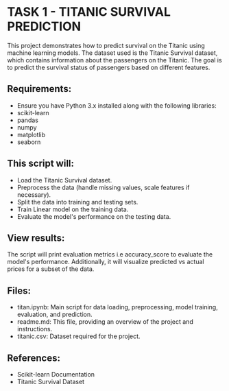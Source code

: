
# TASK 1 - TITANIC SURVIVAL PREDICTION  

This project demonstrates how to predict survival on the Titanic using machine learning models. The dataset used is the Titanic Survival dataset, which contains information about the passengers on the Titanic. The goal is to predict the survival status of passengers based on different features.  

## Requirements:  
- Ensure you have Python 3.x installed along with the following libraries:
- scikit-learn
- pandas
- numpy
- matplotlib
- seaborn

## This script will:

- Load the Titanic Survival dataset.
- Preprocess the data (handle missing values, scale features if necessary).
- Split the data into training and testing sets.
- Train Linear model on the training data.
- Evaluate the model's performance on the testing data.

## View results:  

The script will print evaluation metrics i.e accuracy_score to evaluate the model's performance. Additionally, it will visualize predicted vs actual prices for a subset of the data.

## Files:
- titan.ipynb: Main script for data loading, preprocessing, model training, evaluation, and prediction.
- readme.md: This file, providing an overview of the project and instructions.
- titanic.csv: Dataset required for the project.

## References:
- Scikit-learn Documentation
- Titanic Survival Dataset

